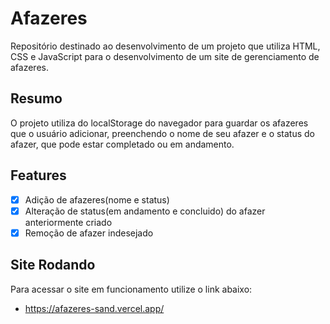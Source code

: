 # Afazeres
Repositório destinado ao desenvolvimento de um projeto que utiliza HTML, CSS e JavaScript para o desenvolvimento de um site de gerenciamento de afazeres.

## Resumo
O projeto utiliza do localStorage do navegador para guardar os afazeres que o usuário adicionar, preenchendo o nome de seu afazer e o status do afazer, que pode estar completado ou em andamento.

## Features
- [X] Adição de afazeres(nome e status)
- [X] Alteração de status(em andamento e concluido) do afazer anteriormente criado
- [X] Remoção de afazer indesejado

## Site Rodando
Para acessar o site em funcionamento utilize o link abaixo:
- https://afazeres-sand.vercel.app/
